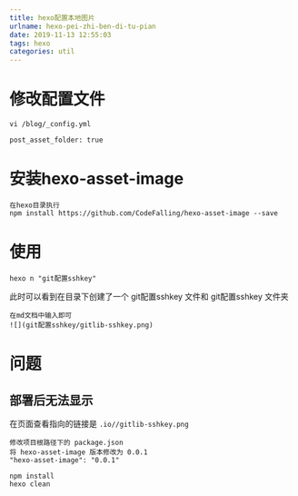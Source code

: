 ```yaml
---
title: hexo配置本地图片
urlname: hexo-pei-zhi-ben-di-tu-pian
date: 2019-11-13 12:55:03
tags: hexo
categories: util
---
```

# 修改配置文件
```$xslt
vi /blog/_config.yml

post_asset_folder: true
```
<!--more-->

# 安装hexo-asset-image
```$xslt
在hexo目录执行
npm install https://github.com/CodeFalling/hexo-asset-image --save
```

# 使用
```
hexo n "git配置sshkey"
```
此时可以看到在目录下创建了一个 git配置sshkey 文件和 git配置sshkey 文件夹

```$xslt
在md文档中输入即可
![](git配置sshkey/gitlib-sshkey.png)
```

# 问题
## 部署后无法显示
在页面查看指向的链接是 ```.io//gitlib-sshkey.png```  

```$xslt
修改项目根路径下的 package.json
将 hexo-asset-image 版本修改为 0.0.1
"hexo-asset-image": "0.0.1"

npm install
hexo clean
```

